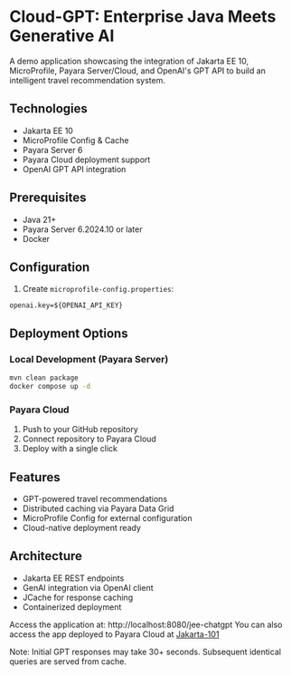 # Cloud-GPT: Enterprise Java Meets Generative AI

A demo application showcasing the integration of Jakarta EE 10, MicroProfile, Payara Server/Cloud, and OpenAI's GPT API to build an intelligent travel recommendation system.

## Technologies
- Jakarta EE 10
- MicroProfile Config & Cache
- Payara Server 6
- Payara Cloud deployment support
- OpenAI GPT API integration

## Prerequisites
- Java 21+
- Payara Server 6.2024.10 or later
- Docker

## Configuration
1. Create `microprofile-config.properties`:
```properties
openai.key=${OPENAI_API_KEY}
```

## Deployment Options

### Local Development (Payara Server)
```bash
mvn clean package
docker compose up -d
```

### Payara Cloud
1. Push to your GitHub repository
2. Connect repository to Payara Cloud
3. Deploy with a single click

## Features
- GPT-powered travel recommendations
- Distributed caching via Payara Data Grid
- MicroProfile Config for external configuration
- Cloud-native deployment ready

## Architecture
- Jakarta EE REST endpoints
- GenAI integration via OpenAI client
- JCache for response caching
- Containerized deployment

Access the application at: http://localhost:8080/jee-chatgpt
You can also access the app deployed to Payara Cloud at [Jakarta-101](https://jakarta101.com/jakarta-gpt)

Note: Initial GPT responses may take 30+ seconds. Subsequent identical queries are served from cache.
